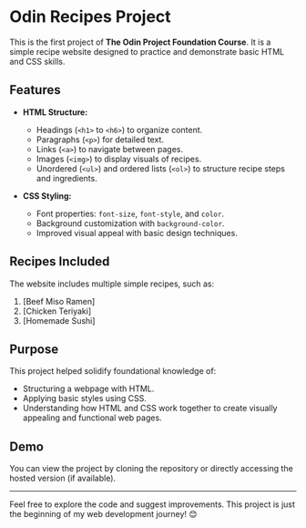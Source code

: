 # Odin Recipes Project  

This is the first project of **The Odin Project Foundation Course**. It is a simple recipe website designed to practice and demonstrate basic HTML and CSS skills.  

## Features  

- **HTML Structure:**  
  - Headings (`<h1>` to `<h6>`) to organize content.  
  - Paragraphs (`<p>`) for detailed text.  
  - Links (`<a>`) to navigate between pages.  
  - Images (`<img>`) to display visuals of recipes.  
  - Unordered (`<ul>`) and ordered lists (`<ol>`) to structure recipe steps and ingredients.  

- **CSS Styling:**  
  - Font properties: `font-size`, `font-style`, and `color`.  
  - Background customization with `background-color`.  
  - Improved visual appeal with basic design techniques.  

## Recipes Included  

The website includes multiple simple recipes, such as:  
1. [Beef Miso Ramen]  
2. [Chicken Teriyaki]  
3. [Homemade Sushi]  

## Purpose  

This project helped solidify foundational knowledge of:  
- Structuring a webpage with HTML.  
- Applying basic styles using CSS.  
- Understanding how HTML and CSS work together to create visually appealing and functional web pages.  

## Demo  

You can view the project by cloning the repository or directly accessing the hosted version (if available).  

---

Feel free to explore the code and suggest improvements. This project is just the beginning of my web development journey! 😊  

